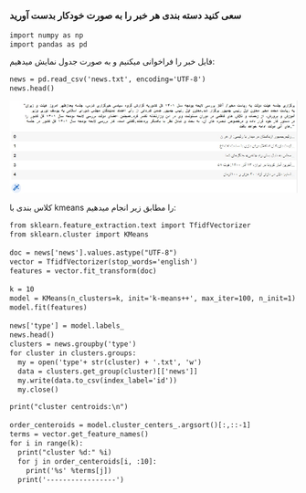 ### سعی کنید دسته بندی هر خبر را به صورت خودکار بدست آورید

```
import numpy as np
import pandas as pd
```
فایل خبر را فراخوانی میکنیم و به صورت جدول نمایش میدهیم:

```
news = pd.read_csv('news.txt', encoding='UTF-8')
news.head()

```
![6](6.jpg)

کلاس بندی با kmeans را مطابق زیر انجام میدهیم:

```
from sklearn.feature_extraction.text import TfidfVectorizer
from sklearn.cluster import KMeans

doc = news['news'].values.astype("UTF-8")
vector = TfidfVectorizer(stop_words='english')
features = vector.fit_transform(doc)

k = 10
model = KMeans(n_clusters=k, init='k-means++', max_iter=100, n_init=1)
model.fit(features)

news['type'] = model.labels_
news.head()
clusters = news.groupby('type')
for cluster in clusters.groups:
  my = open('type'+ str(cluster) + '.txt', 'w')
  data = clusters.get_group(cluster)[['news']]
  my.write(data.to_csv(index_label='id'))
  my.close()

```

```
print("cluster centroids:\n")

order_centeroids = model.cluster_centers_.argsort()[:,::-1]
terms = vector.get_feature_names()
for i in range(k):
  print("cluster %d:" %i)
  for j in order_centeroids[i, :10]:
    print('%s' %terms[j])
  print('-----------------')

```


